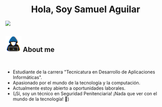 <h1 align="center">Hola, Soy Samuel Aguilar</h1>

<img src="https://i.imgur.com/M0oSNcz.png">

<br>

## <picture><img src = "https://github.com/0xAbdulKhalid/0xAbdulKhalid/raw/main/assets/mdImages/about_me.gif" width = 50px></picture> **About me**

<br>

- Estudiante de la carrera "Tecnicatura en Desarrollo de Aplicaciones Informáticas".
- Apasionado por el mundo de la tecnología y la computación.
- Actualmente estoy abierto a oportunidades laborales.
- (¡Sí, soy un técnico en Seguridad Penitenciaria! ¡Nada que ver con el mundo de la tecnología! 🤣)
